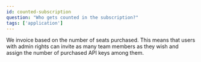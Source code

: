```yaml
---
id: counted-subscription
question: "Who gets counted in the subscription?"
tags: ['application']
---
```


We invoice based on the number of seats purchased. This means that users with admin rights can invite as many team members as they wish and assign the number of purchased API keys among them.

